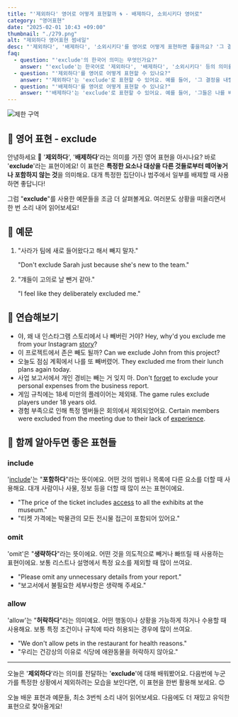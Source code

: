 ```yaml
---
title: "'제외하다' 영어로 어떻게 표현할까 🌀 - 배제하다, 소외시키다 영어로"
category: "영어표현"
date: "2025-02-01 10:43 +09:00"
thumbnail: "./279.png"
alt: "제외하다 영어표현 썸네일"
desc: "'제외하다', '배제하다', '소외시키다'를 영어로 어떻게 표현하면 좋을까요? '그 결정을 내릴 때 다른 사람들을 제외했어.', '그들은 나를 배제하고 회의에 갔어.' 등을 영어로 표현하는 법을 배워봅시다. 다양한 예문을 통해서 연습하고 본인의 표현으로 만들어 보세요."
faq:
  - question: "'exclude'의 한국어 의미는 무엇인가요?"
    answer: "'exclude'는 한국어로 '제외하다', '배제하다', '소외시키다' 등의 의미를 가지고 있어요."
  - question: "'제외하다'를 영어로 어떻게 표현할 수 있나요?"
    answer: "'제외하다'는 'exclude'로 표현할 수 있어요. 예를 들어, '그 결정을 내릴 때 다른 사람들을 제외했어'는 'They excluded others when making that decision'로 말할 수 있어요."
  - question: "'배제하다'를 영어로 어떻게 표현할 수 있나요?"
    answer: "'배제하다'는 'exclude'로 표현할 수 있어요. 예를 들어, '그들은 나를 배제하고 회의에 갔어'는 'They excluded me from the meeting'으로 표현할 수 있어요."
---
```


![제한 구역](./279-1.jpg)

## 🌟 영어 표현 - exclude

안녕하세요 👋 '**제외하다**', '**배제하다**'라는 의미를 가진 영어 표현을 아시나요? 바로 '**exclude**'라는 표현이에요! 이 표현은 **특정한 요소나 대상을 다른 것들로부터 떼어놓거나 포함하지 않는 것**을 의미해요. 대개 특정한 집단이나 범주에서 일부를 배제할 때 사용하면 좋답니다!

그럼 "**exclude**"를 사용한 예문들을 조금 더 살펴볼게요. 여러분도 상황을 떠올리면서 한 번 소리 내어 읽어보세요!

## 📖 예문

1. "사라가 팀에 새로 들어왔다고 해서 빼지 말자."

   "Don't exclude Sarah just because she's new to the team."

2. "걔들이 고의로 날 뺀거 같아."

   "I feel like they deliberately excluded me."

## 💬 연습해보기

<ul data-interactive-list>
  <li data-interactive-item>
    <span data-toggler>야, 왜 내 인스타그램 스토리에서 나 빼버린 거야?</span>
    <span data-answer>Hey, why'd you exclude me from your Instagram <a href="/blog/in-english/537.story/">story</a>?</span>
  </li>
  <li data-interactive-item>
    <span data-toggler>이 프로젝트에서 존은 빼도 될까?</span>
    <span data-answer>Can we exclude John from this project?</span>
  </li>
  <li data-interactive-item>
    <span data-toggler>오늘도 점심 계획에서 나를 또 빼버렸어.</span>
    <span data-answer>They excluded me from their lunch plans again today.</span>
  </li>
  <li data-interactive-item>
    <span data-toggler>사업 보고서에서 개인 경비는 빼는 거 잊지 마.</span>
    <span data-answer>Don't <a href="/blog/in-english/023.forget/">forget</a> to exclude your personal expenses from the business report.</span>
  </li>
  <li data-interactive-item>
    <span data-toggler>게임 규칙에는 18세 미만의 플레이어는 제외돼.</span>
    <span data-answer>The game rules exclude players under 18 years old.</span>
  </li>
  <li data-interactive-item>
    <span data-toggler>경험 부족으로 인해 특정 멤버들은 회의에서 제외되었어요.</span>
    <span data-answer>Certain members were excluded from the meeting due to their lack of <a href="/blog/in-english/415.experience/">experience</a>.</span>
  </li>
</ul>

## 🤝 함께 알아두면 좋은 표현들

### include

'[include](/blog/in-english/522.include/)'는 "**포함하다**"라는 뜻이에요. 어떤 것의 범위나 목록에 다른 요소를 더할 때 사용해요. 대개 사람이나 사물, 정보 등을 더할 때 많이 쓰는 표현이에요.

- "The price of the ticket includes [access](/blog/vocab-1/041.access/) to all the exhibits at the museum."
- "티켓 가격에는 박물관의 모든 전시물 접근이 포함되어 있어요."

### omit

'omit'은 "**생략하다**"라는 뜻이에요. 어떤 것을 의도적으로 빼거나 빠뜨릴 때 사용하는 표현이에요. 보통 리스트나 설명에서 특정 요소를 제외할 때 많이 쓰여요.

- "Please omit any unnecessary details from your report."
- "보고서에서 불필요한 세부사항은 생략해 주세요."

### allow

'allow'는 "**허락하다**"라는 의미예요. 어떤 행동이나 상황을 가능하게 하거나 수용할 때 사용해요. 보통 특정 조건이나 규칙에 따라 허용되는 경우에 많이 쓰여요.

- "We don't allow pets in the restaurant for health reasons."
- "우리는 건강상의 이유로 식당에 애완동물을 허락하지 않아요."

---

오늘은 '**제외하다**'라는 의미를 전달하는 '**exclude**'에 대해 배워봤어요. 다음번에 누군가를 특정한 상황에서 제외하려는 모습을 보인다면, 이 표현을 한번 활용해 보세요. 😊

오늘 배운 표현과 예문들, 최소 3번씩 소리 내어 읽어보세요. 다음에도 더 재밌고 유익한 표현으로 찾아올게요!
